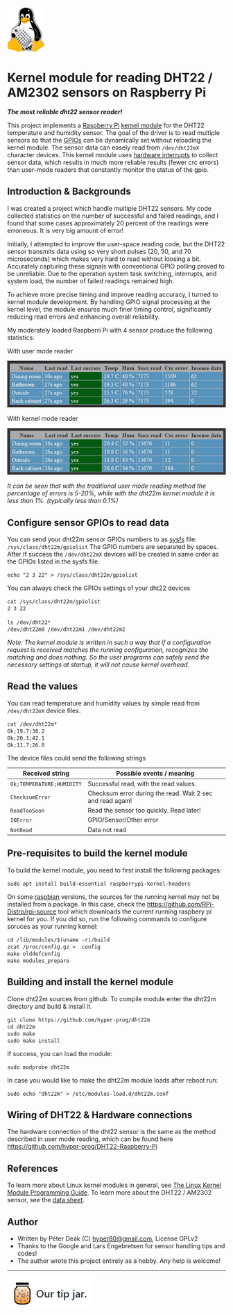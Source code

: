 ![DHT22M logo](https://raw.githubusercontent.com/hyper-prog/dht22m/master/images/dht22m_logo_s.png)

Kernel module for reading DHT22 / AM2302 sensors on Raspberry Pi
================================================================

_**The most reliable dht22 sensor reader!**_

This project implements a [Raspberry Pi](https://en.wikipedia.org/wiki/Raspberry_Pi)
[kernel module](https://en.wikipedia.org/wiki/Loadable_kernel_module)
for the DHT22 temperature and humidity sensor.
The goal of the driver is to read multiple sensors so that
the [GPIOs](https://en.wikipedia.org/wiki/General-purpose_input/output)
can be dynamically set without reloading the kernel module.
The sensor data can easely read from `/dev/dht22mX` character devices.
This kernel module uses [hardware interrupts](https://en.wikipedia.org/wiki/Interrupt#Hardware_interrupts)
to collect sensor data, which results in much more reliable results (fewer crc errors) than
user-mode readers that constantly monitor the status of the gpio.

Introduction & Backgrounds
----------------------------

I was created a project which handle multiple DHT22 sensors.
My code collected statistics on the number of successful and failed readings,
and I found that some cases approximately 20 percent of the readings were erroneous.
It is very big amount of error!

Initially, I attempted to improve the user-space reading code,
but the DHT22 sensor transmits data using so very short pulses
(20, 50, and 70 microseconds) which makes very hard to read without loosing a bit.
Accurately capturing these signals with conventional GPIO polling proved to be unreliable.
Due to the operation system task switching, interrupts,
and system load, the number of failed readings remained high.

To achieve more precise timing and improve reading accuracy,
I turned to kernel module development. By handling GPIO signal processing at the kernel level,
the module ensures much finer timing control,
significantly reducing read errors and enhancing overall reliability.

My moderately loaded Raspberri Pi with 4 sensor produce the following statistics:

With user mode reader

![User mode stats](https://raw.githubusercontent.com/hyper-prog/dht22m/master/images/um-stats.png)

With kernel mode reader

![Kernel mode stats](https://raw.githubusercontent.com/hyper-prog/dht22m/master/images/krnl-stats.png)

_It can be seen that with the traditional user mode reading method the percentage of errors is 5-20%,
while with the dht22m kernel module it is less than 1%. (typically less than 0.1%)_

Configure sensor GPIOs to read data
-------------------------------------

You can send your dht22m sensor GPIOs numbers to as
[sysfs](https://en.wikipedia.org/wiki/Sysfs) file: `/sys/class/dht22m/gpiolist`
The GPIO numbers are separated by spaces. After If success the `/dev/dht22mX`
devices will be created in same order as the GPIOs listed in the sysfs file.

    echo "2 3 22" > /sys/class/dht22m/gpiolist

You can always check the GPIOs settings of your dht22 devices

    cat /sys/class/dht22m/gpiolist
    2 3 22

    ls /dev/dht22*
    /dev/dht22m0 /dev/dht22m1 /dev/dht22m2

_Note: The kernel module is written in such a way that if a configuration request
is received matches the running configuration, recognizes the matching and does nothing.
So the user programs can safely send the necessary settings at startup, it will not cause kernel overhead._

Read the values
----------------

You can read temperature and humidity values by simple read from `/dev/dht22mX` device files.

    cat /dev/dht22m*
    Ok;19.7;38.2
    Ok;20.1;42.1
    Ok;11.7;26.0

The device files could send the following strings

| Received string             | Possible events / meaning                                       |
| --------------------------- | --------------------------------------------------------------- |
| `Ok;TEMPERATURE;HUMIDITY`   | Successful read, with the read values.                          |
| `ChecksumError`             | Checksum error during the read. Wait 2 sec and read again!      |
| `ReadTooSoon`               | Read the sensor too quickly. Read later!                        |
| `IOError`                   | GPIO/Sensor/Other error                                         |
| `NotRead`                   | Data not read                                                   |

Pre-requisites to build the kernel module
-----------------------------------------

To build the kernel module, you need to first install the following
packages:

    sudo apt install build-essential raspberrypi-kernel-headers

On some [raspbian](https://www.raspberrypi.com/software/) versions, the sources for the running kernel
may not be installed from a package.
In this case, check the https://github.com/RPi-Distro/rpi-source tool
which downloads the current running raspbery pi kernel for you.
If you did so, run the following commands to configure soruces as your running kernel:

    cd /lib/modules/$(uname -r)/build
    zcat /proc/config.gz > .config
    make olddefconfig
    make modules_prepare

Building and install the kernel module
--------------------------------------

Clone dht22m sources from github.
To compile module enter the dht22m directory and build & install it.

    git clone https://github.com/hyper-prog/dht22m
    cd dht22m
    sudo make
    sudo make install

If success, you can load the module:

    sudo modprobe dht22m

In case you would like to make the dht22m module loads after reboot run:

    sudo echo "dht22m" > /etc/modules-load.d/dht22m.conf

Wiring of DHT22 & Hardware connections
--------------------------------------

The hardware connection of the dht22 sensor is the same as the method described in user mode reading,
which can be found here https://github.com/hyper-prog/DHT22-Raspberry-Pi

References
-----------

To learn more about Linux kernel
modules in general, see [The Linux Kernel Module Programming
Guide](https://sysprog21.github.io/lkmpg/). To learn more about the DHT22 / AM2302
sensor, see the [data sheet](https://files.seeedstudio.com/wiki/Grove-Temperature_and_Humidity_Sensor_Pro/res/AM2302-EN.pdf).

Author
-------
- Written by Péter Deák (C) hyper80@gmail.com, License GPLv2
- Thanks to the Google and Lars Engebretsen for sensor handling tips and codes!
- The author wrote this project entirely as a hobby. Any help is welcome!

------

[![paypal](https://raw.githubusercontent.com/hyper-prog/dht22m/master/images/tipjar.png)](https://www.paypal.com/donate/?business=EM2E9A6BZBK64&no_recurring=0&currency_code=USD)

